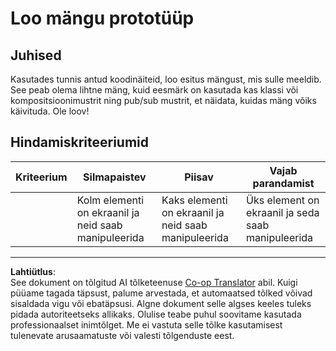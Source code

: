 <!--
CO_OP_TRANSLATOR_METADATA:
{
  "original_hash": "009bdedee9cc82988264be8cb31f9bf4",
  "translation_date": "2025-10-11T12:14:55+00:00",
  "source_file": "6-space-game/1-introduction/assignment.md",
  "language_code": "et"
}
-->
# Loo mängu prototüüp

## Juhised

Kasutades tunnis antud koodinäiteid, loo esitus mängust, mis sulle meeldib. See peab olema lihtne mäng, kuid eesmärk on kasutada kas klassi või kompositsioonimustrit ning pub/sub mustrit, et näidata, kuidas mäng võiks käivituda. Ole loov!

## Hindamiskriteeriumid

| Kriteerium | Silmapaistev                                            | Piisav                                               | Vajab parandamist                                  |
| ---------- | ------------------------------------------------------- | ---------------------------------------------------- | ------------------------------------------------- |
|            | Kolm elementi on ekraanil ja neid saab manipuleerida    | Kaks elementi on ekraanil ja neid saab manipuleerida | Üks element on ekraanil ja seda saab manipuleerida |

---

**Lahtiütlus**:  
See dokument on tõlgitud AI tõlketeenuse [Co-op Translator](https://github.com/Azure/co-op-translator) abil. Kuigi püüame tagada täpsust, palume arvestada, et automaatsed tõlked võivad sisaldada vigu või ebatäpsusi. Algne dokument selle algses keeles tuleks pidada autoriteetseks allikaks. Olulise teabe puhul soovitame kasutada professionaalset inimtõlget. Me ei vastuta selle tõlke kasutamisest tulenevate arusaamatuste või valesti tõlgenduste eest.